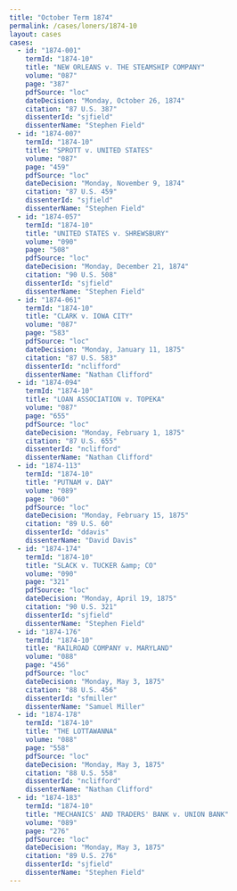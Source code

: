 ```yaml
---
title: "October Term 1874"
permalink: /cases/loners/1874-10
layout: cases
cases:
  - id: "1874-001"
    termId: "1874-10"
    title: "NEW ORLEANS v. THE STEAMSHIP COMPANY"
    volume: "087"
    page: "387"
    pdfSource: "loc"
    dateDecision: "Monday, October 26, 1874"
    citation: "87 U.S. 387"
    dissenterId: "sjfield"
    dissenterName: "Stephen Field"
  - id: "1874-007"
    termId: "1874-10"
    title: "SPROTT v. UNITED STATES"
    volume: "087"
    page: "459"
    pdfSource: "loc"
    dateDecision: "Monday, November 9, 1874"
    citation: "87 U.S. 459"
    dissenterId: "sjfield"
    dissenterName: "Stephen Field"
  - id: "1874-057"
    termId: "1874-10"
    title: "UNITED STATES v. SHREWSBURY"
    volume: "090"
    page: "508"
    pdfSource: "loc"
    dateDecision: "Monday, December 21, 1874"
    citation: "90 U.S. 508"
    dissenterId: "sjfield"
    dissenterName: "Stephen Field"
  - id: "1874-061"
    termId: "1874-10"
    title: "CLARK v. IOWA CITY"
    volume: "087"
    page: "583"
    pdfSource: "loc"
    dateDecision: "Monday, January 11, 1875"
    citation: "87 U.S. 583"
    dissenterId: "nclifford"
    dissenterName: "Nathan Clifford"
  - id: "1874-094"
    termId: "1874-10"
    title: "LOAN ASSOCIATION v. TOPEKA"
    volume: "087"
    page: "655"
    pdfSource: "loc"
    dateDecision: "Monday, February 1, 1875"
    citation: "87 U.S. 655"
    dissenterId: "nclifford"
    dissenterName: "Nathan Clifford"
  - id: "1874-113"
    termId: "1874-10"
    title: "PUTNAM v. DAY"
    volume: "089"
    page: "060"
    pdfSource: "loc"
    dateDecision: "Monday, February 15, 1875"
    citation: "89 U.S. 60"
    dissenterId: "ddavis"
    dissenterName: "David Davis"
  - id: "1874-174"
    termId: "1874-10"
    title: "SLACK v. TUCKER &amp; CO"
    volume: "090"
    page: "321"
    pdfSource: "loc"
    dateDecision: "Monday, April 19, 1875"
    citation: "90 U.S. 321"
    dissenterId: "sjfield"
    dissenterName: "Stephen Field"
  - id: "1874-176"
    termId: "1874-10"
    title: "RAILROAD COMPANY v. MARYLAND"
    volume: "088"
    page: "456"
    pdfSource: "loc"
    dateDecision: "Monday, May 3, 1875"
    citation: "88 U.S. 456"
    dissenterId: "sfmiller"
    dissenterName: "Samuel Miller"
  - id: "1874-178"
    termId: "1874-10"
    title: "THE LOTTAWANNA"
    volume: "088"
    page: "558"
    pdfSource: "loc"
    dateDecision: "Monday, May 3, 1875"
    citation: "88 U.S. 558"
    dissenterId: "nclifford"
    dissenterName: "Nathan Clifford"
  - id: "1874-183"
    termId: "1874-10"
    title: "MECHANICS' AND TRADERS' BANK v. UNION BANK"
    volume: "089"
    page: "276"
    pdfSource: "loc"
    dateDecision: "Monday, May 3, 1875"
    citation: "89 U.S. 276"
    dissenterId: "sjfield"
    dissenterName: "Stephen Field"
---
```

